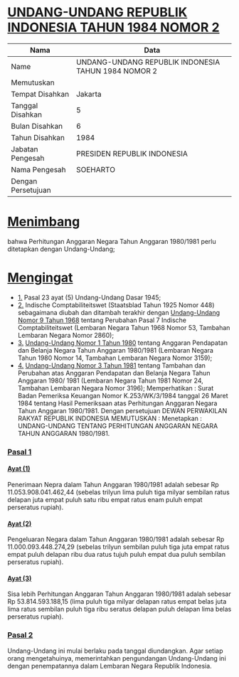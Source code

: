# [UNDANG-UNDANG REPUBLIK INDONESIA TAHUN 1984 NOMOR 2](http://example.org/legal/document/uu/1984/2)

| Nama | Data |
| ------ | ----- |
|Name|UNDANG-UNDANG REPUBLIK INDONESIA TAHUN 1984 NOMOR 2|
|Memutuskan||
|Tempat Disahkan|Jakarta|
|Tanggal Disahkan|5|
|Bulan Disahkan|6|
|Tahun Disahkan|1984|
|Jabatan Pengesah|PRESIDEN REPUBLIK INDONESIA|
|Nama Pengesah|SOEHARTO|
|Dengan Persetujuan||
# [Menimbang](http://example.org/legal/document/uu/1984/2/menimbang)
bahwa Perhitungan Anggaran Negara Tahun Anggaran 1980/1981 perlu ditetapkan dengan Undang-Undang;
# [Mengingat](http://example.org/legal/document/uu/1984/2/mengingat)

* [1.](http://example.org/legal/document/uu/1984/2/mengingat/point/0001) Pasal 23 ayat (5) Undang-Undang Dasar 1945;
* [2.](http://example.org/legal/document/uu/1984/2/mengingat/point/0002) Indische Comptabiliteitswet (Staatsblad Tahun 1925 Nomor 448) sebagaimana diubah dan ditambah terakhir dengan [Undang-Undang Nomor 9 Tahun 1968](http://example.org/legal/document/uu/1968/9) tentang Perubahan Pasal 7 Indische Comptabiliteitswet (Lembaran Negara Tahun 1968 Nomor 53, Tambahan Lembaran Negara Nomor 2860);
* [3.](http://example.org/legal/document/uu/1984/2/mengingat/point/0003) [Undang-Undang Nomor 1 Tahun 1980](http://example.org/legal/document/uu/1980/1) tentang Anggaran Pendapatan dan Belanja Negara Tahun Anggaran 1980/1981 (Lembaran Negara Tahun 1980 Nomor 14, Tambahan Lembaran Negara Nomor 3159);
* [4.](http://example.org/legal/document/uu/1984/2/mengingat/point/0004) [Undang-Undang Nomor 3 Tahun 1981](http://example.org/legal/document/uu/1981/3) tentang Tambahan dan Perubahan atas Anggaran Pendapatan dan Belanja Negara Tahun Anggaran 1980/ 1981 (Lembaran Negara Tahun 1981 Nomor 24, Tambahan Lembaran Negara Nomor 3196); Memperhatikan : Surat Badan Pemeriksa Keuangan Nomor K.253/WK/3/1984 tanggal 26 Maret 1984 tentang Hasil Pemeriksaan atas Perhitungan Anggaran Negara Tahun Anggaran 1980/1981. Dengan persetujuan DEWAN PERWAKILAN RAKYAT REPUBLIK INDONESIA MEMUTUSKAN : Menetapkan : UNDANG-UNDANG TENTANG PERHITUNGAN ANGGARAN NEGARA TAHUN ANGGARAN 1980/1981.

### [Pasal 1](http://example.org/legal/document/uu/1984/2/pasal/0001)

#### [Ayat (1)](http://example.org/legal/document/uu/1984/2/pasal/0001/version/19840605/ayat/0001)
Penerimaan Nepra dalam Tahun Anggaran 1980/1981 adalah sebesar Rp 11.053.908.041.462,44 (sebelas trilyun lima puluh tiga milyar sembilan ratus delapan juta empat puluh satu ribu empat ratus enam puluh empat perseratus rupiah).

#### [Ayat (2)](http://example.org/legal/document/uu/1984/2/pasal/0001/version/19840605/ayat/0002)
Pengeluaran Negara dalam Tahun Anggaran 1980/1981 adalah sebesar Rp 11.000.093.448.274,29 (sebelas trilyun sembilan puluh tiga juta empat ratus empat puluh delapan ribu dua ratus tujuh puluh empat dua puluh sembilan perseratus rupiah).

#### [Ayat (3)](http://example.org/legal/document/uu/1984/2/pasal/0001/version/19840605/ayat/0003)
Sisa lebih Perhitungan Anggaran Tahun Anggaran 1980/1981 adalah sebesar Rp 53.814.593.188,15 (lima puluh tiga milyar delapan ratus empat belas juta lima ratus sembilan puluh tiga ribu seratus delapan puluh delapan lima belas perseratus rupiah).


### [Pasal 2](http://example.org/legal/document/uu/1984/2/pasal/0002)
Undang-Undang ini mulai berlaku pada tanggal diundangkan. Agar setiap orang mengetahuinya, memerintahkan pengundangan Undang-Undang ini dengan penempatannya dalam Lembaran Negara Republik Indonesia.

